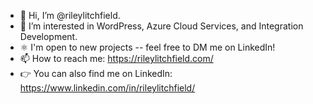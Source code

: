 - 👋 Hi, I’m @rileylitchfield.
- 👀 I’m interested in WordPress, Azure Cloud Services, and Integration Development.
- ⚛️ I'm open to new projects -- feel free to DM me on LinkedIn!
- 📫 How to reach me: https://rileylitchfield.com/
- 👉 You can also find me on LinkedIn: https://www.linkedin.com/in/rileylitchfield/

<!---
rileylitchfield/rileylitchfield is a ✨ special ✨ repository because its `README.md` (this file) appears on your GitHub profile.
You can click the Preview link to take a look at your changes.
--->
